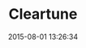 ---
layout: work
title: 'Cleartune'
categories: work
date: 2015-08-01 13:26:34
type: 'Mobile UI/UX design'
thumbnail: 'images/thumbs/cleartune@2x.jpg'
permalink: /work/cleartune
hero: 'http://placekitten.com/1200/1000' 
color: '#272B2F'
---